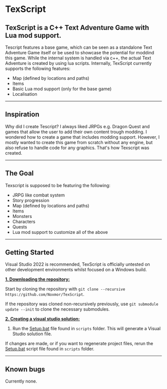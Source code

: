 # TexScript

## TexScript is a C++ Text Adventure Game with Lua mod support.

Tescript features a base game, which can be seen as a standalone Text Adventure Game itself or be used to showcase the potential for moddind this game. While the internal system is handled via c++, the actual Text Adventure is created by using lua scripts. Internally, TexScript currently supports the following features:

* Map (defined by locations and paths)
* Items
* Basic Lua mod support (only for the base game)
* Localisation

***

## Inspiration
Why did I create Tescript? I always liked JRPGs e.g. Dragon Quest and games that allow the user to add their own content trough modding. I wondered how to create a game that includes modding support. However, I mostly wanted to create this game from scratch without any engine, but also refuse to handle code for any graphics. That's how Texscript was created.

***

## The Goal
Texscript is supposed to be featuring the following:

* JRPG like combat system
* Story progression
* Map (defined by locations and paths)
* Items
* Monsters
* Characters
* Quests
* Lua mod support to customize all of the above

***

## Getting Started
Visual Studio 2022 is recommended, TexScript is officially untested on other development environments whilst focused on a Windows build.

<ins>**1. Downloading the repository:**</ins>

Start by cloning the repository with `git clone --recursive https://github.com/Noxmor/TexScript`.

If the repository was cloned non-recursively previously, use `git submodule update --init` to clone the necessary submodules.

<ins>**2. Creating a visual studio solution:**</ins>

1. Run the [Setup.bat](https://github.com/Noxmor/TexScript/blob/master/scripts/Setup.bat) file found in `scripts` folder. This will generate a Visual Studio solution file.

If changes are made, or if you want to regenerate project files, rerun the [Setup.bat](https://github.com/Noxmor/TexScript/blob/master/scripts/Setup.bat) script file found in `scripts` folder.

***

## Known bugs
Currently none.
